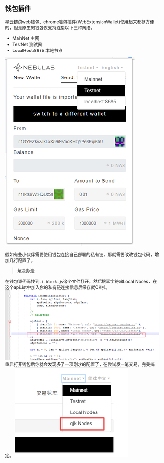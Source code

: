 
## 钱包插件
星云链的web钱包、chrome钱包插件(WebExtensionWallet)使用起来都挺方便的，但是原生的钱包仅支持连接以下三种网络。
+ MainNet 主网
+ TestNet 测试网
+ LocalHost:8685 本地节点

![钱包插件](resource/wallet_2.png)

假如有些小伙伴需要使用钱包连接自己部署的私有链，那就需要改改钱包代码，增加几行配置了。

> **解决办法**

在钱包源代码找到`ui-block.js`这个文件打开，然后搜索字符串Local Nodes，在这个apiList中加入你的私有链连接信息后保存就OK啦。
![钱包插件](resource/wallet_1.png)
重启打开钱包后你就会发现多了一项刚才的配置了，在尝试发一笔交易，完美搞定。
![钱包插件](resource/wallet_3.png)

